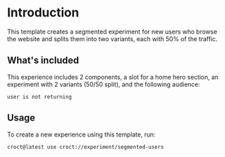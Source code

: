 # Introduction

This template creates a segmented experiment for new users who browse the website and splits them into two variants, each with 50% of the traffic.

## What's included

This experience includes 2 components, a slot for a home hero section, an experiment with 2 variants (50/50 split), and the following audience:

```cql
user is not returning
```

## Usage

To create a new experience using this template, run:

```js-pm
croct@latest use croct://experiment/segmented-users
```

